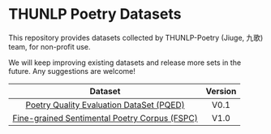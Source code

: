 THUNLP Poetry Datasets
==========
This repository provides datasets collected by THUNLP-Poetry (Jiuge, 九歌) team, for non-profit use.

We will keep improving existing datasets and release more sets in the future. Any suggestions are welcome!

| Dataset | Version |
|:---:|:---:|
| [Poetry Quality Evaluation DataSet (PQED)](PQED/) | V0.1 |
| [Fine-grained Sentimental Poetry Corpus (FSPC)](https://github.com/thunlp-poetry/Datasets/tree/master/FSPC) | V1.0 |

